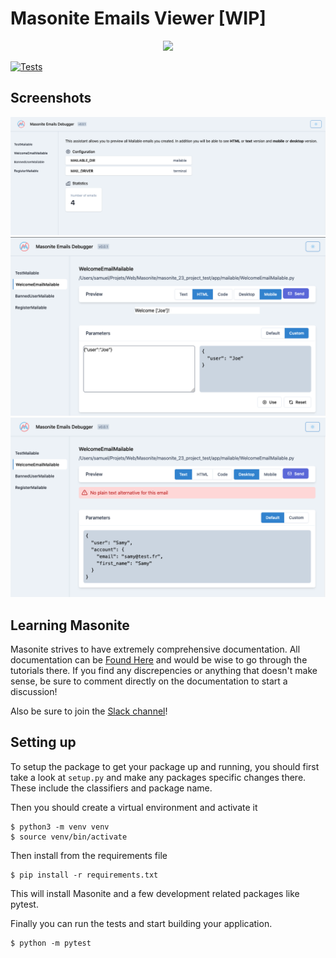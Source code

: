 
# Masonite Emails Viewer [WIP]
<p align="center">
<img src="https://i.imgur.com/rEXcoMn.png" width="160px">
</p>

[![Tests](https://github.com/girardinsamuel/masonite-emails-viewer/workflows/Test%20Application/badge.svg)](https://github.com/girardinsamuel/masonite-emails-viewer/actions?query=workflow%3A%22Test+Application%22)


## Screenshots

![Home](./preview/home.png)
![Email preview](./preview/email_preview.png)
![Email preview (text)](./preview/email_preview_text.png)

## Learning Masonite

Masonite strives to have extremely comprehensive documentation. All documentation can be [Found Here](https://masoniteframework.gitbooks.io/docs/content/) and would be wise to go through the tutorials there. If you find any discrepencies or anything that doesn't make sense, be sure to comment directly on the documentation to start a discussion!

Also be sure to join the [Slack channel](https://masoniteframework.gitbooks.io/docs/content/)!

## Setting up

To setup the package to get your package up and running, you should first take a look at `setup.py` and make any packages specific changes there. These include the classifiers and package name.

Then you should create a virtual environment and activate it

```
$ python3 -m venv venv
$ source venv/bin/activate
```

Then install from the requirements file

```
$ pip install -r requirements.txt
```

This will install Masonite and a few development related packages like pytest.

Finally you can run the tests and start building your application.

```
$ python -m pytest
```
